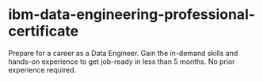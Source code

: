 # ibm-data-engineering-professional-certificate
Prepare for a career as a Data Engineer. Gain the in-demand skills and hands-on experience to get job-ready in less than 5 months. No prior experience required.
